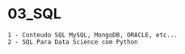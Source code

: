 # 03_SQL
    1 - Conteudo SQL MySQL, MongoDB, ORACLE, etc...
    2 - SQL Para Data Science com Python
